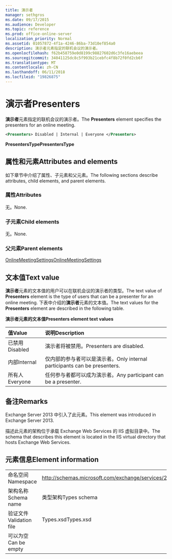 ```yaml
---
title: 演示者
manager: sethgros
ms.date: 09/17/2015
ms.audience: Developer
ms.topic: reference
ms.prod: office-online-server
localization_priority: Normal
ms.assetid: 01057872-4f1a-4246-86ba-73d10ef854a0
description: 演示者元素指定的联机会议的演示者。
ms.openlocfilehash: f62b458759e0d8199c98827602d6c3fe16aebeea
ms.sourcegitcommit: 34041125dc8c5f993b21cebfc4f8b72f0fd2cb6f
ms.translationtype: MT
ms.contentlocale: zh-CN
ms.lasthandoff: 06/11/2018
ms.locfileid: "19826875"
---
```

# <a name="presenters"></a><span data-ttu-id="acab3-103">演示者</span><span class="sxs-lookup"><span data-stu-id="acab3-103">Presenters</span></span>

<span data-ttu-id="acab3-104">**演示者**元素指定的联机会议的演示者。</span><span class="sxs-lookup"><span data-stu-id="acab3-104">The **Presenters** element specifies the presenters for an online meeting.</span></span> 
  
```XML
<Presenters> Disabled | Internal | Everyone </Presenters>
```

 <span data-ttu-id="acab3-105">**PresentersType**</span><span class="sxs-lookup"><span data-stu-id="acab3-105">**PresentersType**</span></span>
## <a name="attributes-and-elements"></a><span data-ttu-id="acab3-106">属性和元素</span><span class="sxs-lookup"><span data-stu-id="acab3-106">Attributes and elements</span></span>

<span data-ttu-id="acab3-107">如下章节中介绍了属性、子元素和父元素。</span><span class="sxs-lookup"><span data-stu-id="acab3-107">The following sections describe attributes, child elements, and parent elements.</span></span>
  
### <a name="attributes"></a><span data-ttu-id="acab3-108">属性</span><span class="sxs-lookup"><span data-stu-id="acab3-108">Attributes</span></span>

<span data-ttu-id="acab3-109">无。</span><span class="sxs-lookup"><span data-stu-id="acab3-109">None.</span></span>
  
### <a name="child-elements"></a><span data-ttu-id="acab3-110">子元素</span><span class="sxs-lookup"><span data-stu-id="acab3-110">Child elements</span></span>

<span data-ttu-id="acab3-111">无。</span><span class="sxs-lookup"><span data-stu-id="acab3-111">None.</span></span>
  
### <a name="parent-elements"></a><span data-ttu-id="acab3-112">父元素</span><span class="sxs-lookup"><span data-stu-id="acab3-112">Parent elements</span></span>

[<span data-ttu-id="acab3-113">OnlineMeetingSettings</span><span class="sxs-lookup"><span data-stu-id="acab3-113">OnlineMeetingSettings</span></span>](onlinemeetingsettings.md)
  
## <a name="text-value"></a><span data-ttu-id="acab3-114">文本值</span><span class="sxs-lookup"><span data-stu-id="acab3-114">Text value</span></span>

<span data-ttu-id="acab3-115">**演示者**元素的文本值的用户可以在联机会议的演示者的类型。</span><span class="sxs-lookup"><span data-stu-id="acab3-115">The text value of **Presenters** element is the type of users that can be a presenter for an online meeting.</span></span> <span data-ttu-id="acab3-116">下表中介绍的**演示者**元素的文本值。</span><span class="sxs-lookup"><span data-stu-id="acab3-116">The text values for the **Presenters** element are described in the following table.</span></span> 
  
<span data-ttu-id="acab3-117">**演示者元素的文本值**</span><span class="sxs-lookup"><span data-stu-id="acab3-117">**Presenters element text values**</span></span>

|<span data-ttu-id="acab3-118">**值**</span><span class="sxs-lookup"><span data-stu-id="acab3-118">**Value**</span></span>|<span data-ttu-id="acab3-119">**说明**</span><span class="sxs-lookup"><span data-stu-id="acab3-119">**Description**</span></span>|
|:-----|:-----|
|<span data-ttu-id="acab3-120">已禁用</span><span class="sxs-lookup"><span data-stu-id="acab3-120">Disabled</span></span>  <br/> |<span data-ttu-id="acab3-121">演示者将被禁用。</span><span class="sxs-lookup"><span data-stu-id="acab3-121">Presenters are disabled.</span></span>  <br/> |
|<span data-ttu-id="acab3-122">内部</span><span class="sxs-lookup"><span data-stu-id="acab3-122">Internal</span></span>  <br/> |<span data-ttu-id="acab3-123">仅内部的参与者可以是演示者。</span><span class="sxs-lookup"><span data-stu-id="acab3-123">Only internal participants can be presenters.</span></span>  <br/> |
|<span data-ttu-id="acab3-124">所有人</span><span class="sxs-lookup"><span data-stu-id="acab3-124">Everyone</span></span>  <br/> |<span data-ttu-id="acab3-125">任何参与者都可以成为演示者。</span><span class="sxs-lookup"><span data-stu-id="acab3-125">Any participant can be a presenter.</span></span>  <br/> |
   
## <a name="remarks"></a><span data-ttu-id="acab3-126">备注</span><span class="sxs-lookup"><span data-stu-id="acab3-126">Remarks</span></span>

<span data-ttu-id="acab3-127">Exchange Server 2013 中引入了此元素。</span><span class="sxs-lookup"><span data-stu-id="acab3-127">This element was introduced in Exchange Server 2013.</span></span>
  
<span data-ttu-id="acab3-128">描述此元素的架构位于承载 Exchange Web Services 的 IIS 虚拟目录中。</span><span class="sxs-lookup"><span data-stu-id="acab3-128">The schema that describes this element is located in the IIS virtual directory that hosts Exchange Web Services.</span></span>
  
## <a name="element-information"></a><span data-ttu-id="acab3-129">元素信息</span><span class="sxs-lookup"><span data-stu-id="acab3-129">Element information</span></span>

|||
|:-----|:-----|
|<span data-ttu-id="acab3-130">命名空间</span><span class="sxs-lookup"><span data-stu-id="acab3-130">Namespace</span></span>  <br/> |http://schemas.microsoft.com/exchange/services/2006/types  <br/> |
|<span data-ttu-id="acab3-131">架构名称</span><span class="sxs-lookup"><span data-stu-id="acab3-131">Schema name</span></span>  <br/> |<span data-ttu-id="acab3-132">类型架构</span><span class="sxs-lookup"><span data-stu-id="acab3-132">Types schema</span></span>  <br/> |
|<span data-ttu-id="acab3-133">验证文件</span><span class="sxs-lookup"><span data-stu-id="acab3-133">Validation file</span></span>  <br/> |<span data-ttu-id="acab3-134">Types.xsd</span><span class="sxs-lookup"><span data-stu-id="acab3-134">Types.xsd</span></span>  <br/> |
|<span data-ttu-id="acab3-135">可以为空</span><span class="sxs-lookup"><span data-stu-id="acab3-135">Can be empty</span></span>  <br/> ||
   

